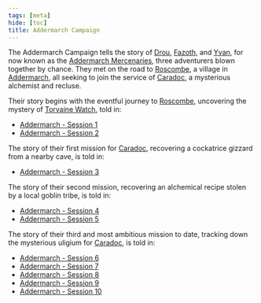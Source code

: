 ```yaml
---
tags: [meta]
hide: [toc]
title: Addermarch Campaign
---
```


The Addermarch Campaign tells the story of [Drou](<../../people/pcs/addermarch/drou.md>), [Fazoth](<../../people/pcs/addermarch/fazoth-de-brune.md>), and [Yvan](<../../people/pcs/addermarch/yvan-greenrabbit.md>), for now known as the [Addermarch Mercenaries](<../../people/pcs/addermarch/addermarch-mercenaries.md>), three adventurers blown together by chance. They met on the road to [Roscombe](<../../gazetteer/greater-sembara/addermarch/roscombe.md>), a village in [Addermarch](<../../gazetteer/greater-sembara/addermarch/addermarch.md>), all seeking to join the service of [Caradoc](<../../people/addermarians/caradoc.md>), a mysterious alchemist and recluse. 

Their story begins with the eventful journey to [Roscombe](<../../gazetteer/greater-sembara/addermarch/roscombe.md>), uncovering the mystery of [Torvaine Watch](<../../gazetteer/greater-sembara/addermarch/torvaine-watch.md>), told in:
- [Addermarch - Session 1](<./addermarch-session-1.md>)
- [Addermarch - Session 2](<./addermarch-session-2.md>)

The story of their first mission for [Caradoc](<../../people/addermarians/caradoc.md>), recovering a cockatrice gizzard from a nearby cave, is told in:
- [Addermarch - Session 3](<./addermarch-session-3.md>)

The story of their second mission, recovering an alchemical recipe stolen by a local goblin tribe, is told in:
- [Addermarch - Session 4](<./addermarch-session-4.md>)
- [Addermarch - Session 5](<./addermarch-session-5.md>)

The story of their third and most ambitious mission to date, tracking down the mysterious uligium for [Caradoc](<../../people/addermarians/caradoc.md>), is told in:
- [Addermarch - Session 6](<./addermarch-session-6.md>)
- [Addermarch - Session 7](<./addermarch-session-7.md>)
- [Addermarch - Session 8](<./addermarch-session-8.md>)
- [Addermarch - Session 9](<./addermarch-session-9.md>)
- [Addermarch - Session 10](<./addermarch-session-10.md>)

